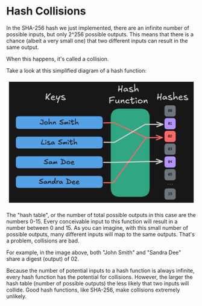 # Hash Collisions

In the SHA-256 hash we just implemented, there are an infinite number of possible inputs, but only 2^256 possible outputs. This means that there is a chance (albeit a very small one) that two different inputs can result in the same output.

When this happens, it's called a collision.

Take a look at this simplified diagram of a hash function:

![img](./02_hash_col.png)

The "hash table", or the number of total possible outputs in this case are the numbers 0-15. Every conceivable input to this function will result in a number between 0 and 15. As you can imagine, with this small number of possible outputs, many different inputs will map to the same outputs. That's a problem, collisions are bad.

For example, in the image above, both "John Smith" and "Sandra Dee" share a digest (output) of 02.

Because the number of potential inputs to a hash function is always infinite, every hash function has the potential for collisions. However, the larger the hash table (number of possible outputs) the less likely that two inputs will collide. Good hash functions, like SHA-256, make collisions extremely unlikely.